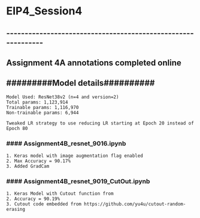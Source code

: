 # EIP4_Session4
## -------------------------------------------------------------
## Assignment 4A annotations completed online

## #########Model details##########    
    Model Used: ResNet38v2 (n=4 and version=2)
    Total params: 1,123,914
    Trainable params: 1,116,970
    Non-trainable params: 6,944
    
    Tweaked LR strategy to use reducing LR starting at Epoch 20 instead of Epoch 80
    
### #### Assignment4B_resnet_9016.ipynb     
    1. Keras model with image augmentation flag enabled
    2. Max Accuracy = 90.17% 
    3. Added GradCam

### #### Assignment4B_resnet_9019_CutOut.ipynb    
    1. Keras Model with Cutout function from 
    2. Accuracy = 90.19% 
    3. Cutout code embedded from https://github.com/yu4u/cutout-random-erasing 
   
